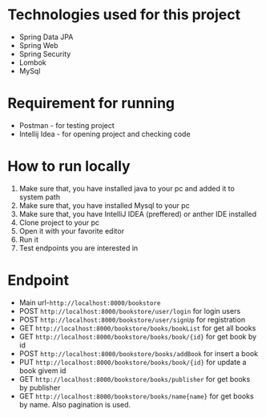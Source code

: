 <h1>Technologies used for this project</h1>
<ul>
  <li>Spring Data JPA</li>
  <li>Spring Web</li>
  <li>Spring Security</li>
  <li>Lombok</li>
  <li>MySql</li>
</ul>

<h1>Requirement for running</h1>
<ul>
<li>Postman - for testing project</1li>
<li>Intellij Idea - for opening project and checking code</li>
</ul>

<h1>How to run locally</h1>
<ol>
  <li>Make sure that, you have installed java to your pc and added it to system path</li>
  <li>Make sure that, you have installed Mysql to your pc</li>
  <li>Make sure that, you have IntelliJ IDEA (preffered) or anther IDE installed</li>
  <li>Clone project to your pc</li>
  <li>Open it with your favorite editor</li>
  <li>Run it</li>
  <li>Test endpoints you are interested in</li>
</ol>
 
 <h1>Endpoint</h1>
 <ul>
  <li>Main url-<code>http://localhost:8000/bookstore</code></li>
  <li>POST <code>http://localhost:8000/bookstore/user/login</code> for login users</li>
  <li>POST <code>http://localhost:8000/bookstore/user/signUp</code> for registration</li>
  <li>GET <code>http://localhost:8000/bookstore/books/bookList</code> for get all books</li>
  <li>GET <code>http://localhost:8000/bookstore/books/book/{id}</code> for get book by id</li>
  <li>POST <code>http://localhost:8000/bookstore/books/addBook</code> for insert a book</li>
  <li>PUT <code>http://localhost:8000/bookstore/books/book/{id}</code> for update a book givem id</li>
  <li>GET <code>http://localhost:8000/bookstore/books/publisher</code> for get books by publisher</li>
  <li>GET <code>http://localhost:8000/bookstore/books/name{name}</code> for get books by name. Also pagination is used.</li>
 </ul>



